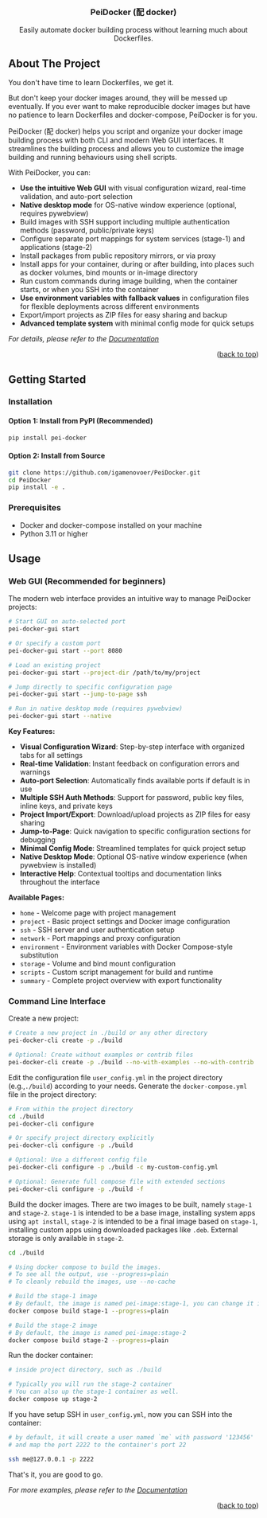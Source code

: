 <!-- Improved compatibility of back to top link: See: https://github.com/othneildrew/Best-README-Template/pull/73 -->
<a id="readme-top"></a>
<!--
*** Thanks for checking out the Best-README-Template. If you have a suggestion
*** that would make this better, please fork the repo and create a pull request
*** or simply open an issue with the tag "enhancement".
*** Don't forget to give the project a star!
*** Thanks again! Now go create something AMAZING! :D
-->



<!-- PROJECT SHIELDS -->
<!--
*** I'm using markdown "reference style" links for readability.
*** Reference links are enclosed in brackets [ ] instead of parentheses ( ).
*** See the bottom of this document for the declaration of the reference variables
*** for contributors-url, forks-url, etc. This is an optional, concise syntax you may use.
*** https://www.markdownguide.org/basic-syntax/#reference-style-links
-->
<!-- [![Contributors][contributors-shield]][contributors-url]
[![Forks][forks-shield]][forks-url]
[![Stargazers][stars-shield]][stars-url]
[![Issues][issues-shield]][issues-url]
[![MIT License][license-shield]][license-url]
[![LinkedIn][linkedin-shield]][linkedin-url] -->



<!-- PROJECT LOGO -->
<br />
<div align="center">
  <!-- <a href="https://github.com/github_username/repo_name">
    <img src="images/logo.png" alt="Logo" width="80" height="80">
  </a> -->

<h3 align="center">PeiDocker (配 docker)</h3>

  <p align="center">
   Easily automate docker building process without learning much about Dockerfiles.
    <!-- <br />
    <a href="https://igamenovoer.github.io/PeiDocker"><strong>Explore the docs »</strong></a>
    <br />
    <br />
    <a href="https://github.com/github_username/repo_name">Examples</a>
    ·
    <a href="https://github.com/github_username/repo_name/issues/new?labels=bug&template=bug-report---.md">Report Bug</a>
    ·
    <a href="https://github.com/github_username/repo_name/issues/new?labels=enhancement&template=feature-request---.md">Request Feature</a> -->
  </p>
</div>



<!-- TABLE OF CONTENTS -->
<!-- <details>
  <summary>Table of Contents</summary>
  <ol>
    <li>
      <a href="#about-the-project">About The Project</a>
      <ul>
        <li><a href="#built-with">Built With</a></li>
      </ul>
    </li>
    <li>
      <a href="#getting-started">Getting Started</a>
      <ul>
        <li><a href="#prerequisites">Prerequisites</a></li>
        <li><a href="#installation">Installation</a></li>
      </ul>
    </li>
    <li><a href="#usage">Usage</a></li>
    <li><a href="#roadmap">Roadmap</a></li>
    <li><a href="#contributing">Contributing</a></li>
    <li><a href="#license">License</a></li>
    <li><a href="#contact">Contact</a></li>
    <li><a href="#acknowledgments">Acknowledgments</a></li>
  </ol>
</details> -->



<!-- ABOUT THE PROJECT -->
## About The Project

You don't have time to learn Dockerfiles, we get it. 

But don't keep your docker images around, they will be messed up eventually. If you ever want to make reproducible docker images but have no patience to learn Dockerfiles and docker-compose, PeiDocker is for you.

PeiDocker (配 docker) helps you script and organize your docker image building process with both CLI and modern Web GUI interfaces. It streamlines the building process and allows you to customize the image building and running behaviours using shell scripts. 

With PeiDocker, you can:

- **Use the intuitive Web GUI** with visual configuration wizard, real-time validation, and auto-port selection
- **Native desktop mode** for OS-native window experience (optional, requires pywebview)
- Build images with SSH support including multiple authentication methods (password, public/private keys)
- Configure separate port mappings for system services (stage-1) and applications (stage-2)
- Install packages from public repository mirrors, or via proxy
- Install apps for your container, during or after building, into places such as docker volumes, bind mounts or in-image directory
- Run custom commands during image building, when the container starts, or when you SSH into the container
- **Use environment variables with fallback values** in configuration files for flexible deployments across different environments
- Export/import projects as ZIP files for easy sharing and backup
- **Advanced template system** with minimal config mode for quick setups

_For details, please refer to the [Documentation](https://igamenovoer.github.io/PeiDocker/)_

<p align="right">(<a href="#readme-top">back to top</a>)</p>



<!-- ### Built With

* [![Next][Next.js]][Next-url]
* [![React][React.js]][React-url]
* [![Vue][Vue.js]][Vue-url]
* [![Angular][Angular.io]][Angular-url]
* [![Svelte][Svelte.dev]][Svelte-url]
* [![Laravel][Laravel.com]][Laravel-url]
* [![Bootstrap][Bootstrap.com]][Bootstrap-url]
* [![JQuery][JQuery.com]][JQuery-url]

<p align="right">(<a href="#readme-top">back to top</a>)</p> -->



<!-- GETTING STARTED -->
## Getting Started

### Installation

#### Option 1: Install from PyPI (Recommended)

```sh
pip install pei-docker
```

#### Option 2: Install from Source

```sh
git clone https://github.com/igamenovoer/PeiDocker.git
cd PeiDocker
pip install -e .
```

### Prerequisites

- Docker and docker-compose installed on your machine
- Python 3.11 or higher

<!-- USAGE EXAMPLES -->
## Usage

### Web GUI (Recommended for beginners)

The modern web interface provides an intuitive way to manage PeiDocker projects:

```sh
# Start GUI on auto-selected port
pei-docker-gui start

# Or specify a custom port
pei-docker-gui start --port 8080

# Load an existing project
pei-docker-gui start --project-dir /path/to/my/project

# Jump directly to specific configuration page
pei-docker-gui start --jump-to-page ssh

# Run in native desktop mode (requires pywebview)
pei-docker-gui start --native
```

**Key Features:**
- **Visual Configuration Wizard**: Step-by-step interface with organized tabs for all settings
- **Real-time Validation**: Instant feedback on configuration errors and warnings
- **Auto-port Selection**: Automatically finds available ports if default is in use
- **Multiple SSH Auth Methods**: Support for password, public key files, inline keys, and private keys
- **Project Import/Export**: Download/upload projects as ZIP files for easy sharing
- **Jump-to-Page**: Quick navigation to specific configuration sections for debugging
- **Minimal Config Mode**: Streamlined templates for quick project setup
- **Native Desktop Mode**: Optional OS-native window experience (when pywebview is installed)
- **Interactive Help**: Contextual tooltips and documentation links throughout the interface

**Available Pages:**
- `home` - Welcome page with project management
- `project` - Basic project settings and Docker image configuration
- `ssh` - SSH server and user authentication setup
- `network` - Port mappings and proxy configuration
- `environment` - Environment variables with Docker Compose-style substitution
- `storage` - Volume and bind mount configuration
- `scripts` - Custom script management for build and runtime
- `summary` - Complete project overview with export functionality

### Command Line Interface

Create a new project:

```sh
# Create a new project in ./build or any other directory
pei-docker-cli create -p ./build

# Optional: Create without examples or contrib files
pei-docker-cli create -p ./build --no-with-examples --no-with-contrib
```

Edit the configuration file `user_config.yml` in the project directory (e.g.,`./build`) according to your needs. Generate the `docker-compose.yml` file in the project directory:

```sh
# From within the project directory
cd ./build
pei-docker-cli configure

# Or specify project directory explicitly
pei-docker-cli configure -p ./build

# Optional: Use a different config file
pei-docker-cli configure -p ./build -c my-custom-config.yml

# Optional: Generate full compose file with extended sections
pei-docker-cli configure -p ./build -f
```

Build the docker images. There are two images to be built, namely `stage-1` and `stage-2`. `stage-1` is intended to be a base image, installing system apps using `apt install`, `stage-2` is intended to be a final image based on `stage-1`, installing custom apps using downloaded packages like `.deb`. External storage is only available in `stage-2`.

```sh
cd ./build

# Using docker compose to build the images. 
# To see all the output, use --progress=plain
# To cleanly rebuild the images, use --no-cache

# Build the stage-1 image
# By default, the image is named pei-image:stage-1, you can change it in user_config.yml
docker compose build stage-1 --progress=plain

# Build the stage-2 image
# By default, the image is named pei-image:stage-2
docker compose build stage-2 --progress=plain
```

Run the docker container:

```sh
# inside project directory, such as ./build

# Typically you will run the stage-2 container
# You can also up the stage-1 container as well.
docker compose up stage-2
```

If you have setup SSH in `user_config.yml`, now you can SSH into the container:

```sh
# by default, it will create a user named `me` with password '123456'
# and map the port 2222 to the container's port 22

ssh me@127.0.0.1 -p 2222
```

That's it, you are good to go.

_For more examples, please refer to the [Documentation](https://igamenovoer.github.io/PeiDocker/)_

<p align="right">(<a href="#readme-top">back to top</a>)</p>